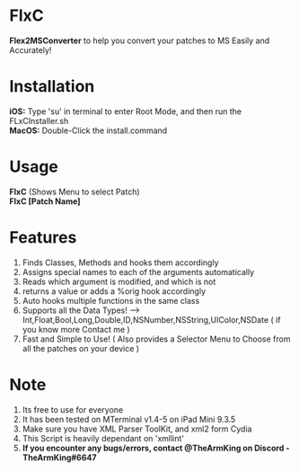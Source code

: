 # FlxC
<b>Flex2MSConverter</b> to help you convert your patches to MS Easily and Accurately!

# Installation
<b>iOS:</b> Type 'su' in terminal to enter Root Mode, and then run the FLxCInstaller.sh\
<b>MacOS:</b> Double-Click the install.command

# Usage
<b>FlxC</b> (Shows Menu to select Patch)\
<b>FlxC [Patch Name]</b>

# Features
1) Finds Classes, Methods and hooks them accordingly
2) Assigns special names to each of the arguments automatically
3) Reads which argument is modified, and which is not
4) returns a value or adds a %orig hook accordingly
5) Auto hooks multiple functions in the same class
6) Supports all the Data Types! --> Int,Float,Bool,Long,Double,ID,NSNumber,NSString,UIColor,NSDate ( if you know more Contact me )
7) Fast and Simple to Use! ( Also provides a Selector Menu to Choose from all the patches on your device )

# Note
1) Its free to use for everyone
2) It has been tested on MTerminal v1.4-5 on iPad Mini 9.3.5
3) Make sure you have XML Parser ToolKit, and xml2 form Cydia
4) This Script is heavily dependant on 'xmllint'
5) <b>If you encounter any bugs/errors, contact @TheArmKing on Discord - TheArmKing#6647</b>
